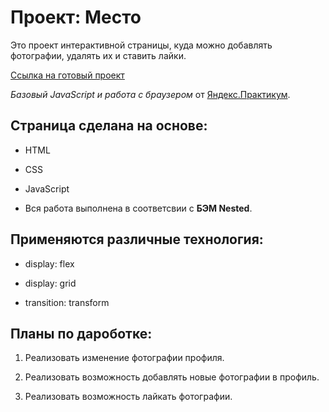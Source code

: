 # Проект: Место

Это проект интерактивной страницы, куда можно добавлять фотографии, удалять их и ставить лайки.

[Ссылка на готовый проект](https://akim262000.github.io/mesto/ "Я проект!")  


*Базовый JavaScript и работа с браузером* от [Яндекс.Практикум](https://practicum.yandex.ru/).   


## Cтраница сделана на основе:   

- HTML

- CSS

- JavaScript 

- Вся работа выполнена в соответсвии с **БЭМ Nested**.  

 ## Применяются различные технология:

* display: flex

* display: grid

* transition: transform


## Планы по дароботке:   

1. Реализовать изменение фотографии профиля.   

2. Реализовать возможность добавлять новые фотографии в профиль.

3. Реализовать возможность лайкать фотографии.